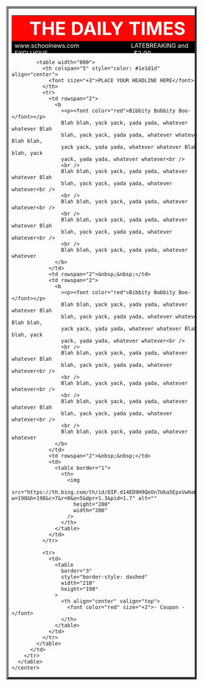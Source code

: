<!doctype html>
<html>
<head>
<meta charset="utf-8">
<title>newpaper</title>
</head>
<body>
<center>
<table border="5px solid">
<tr>
<td>
<table width="800" height="100">
<th
                align="center"
                bgcolor="#FD0606"
                colspan="3"
	style="color: white"
              >
                <font size="+6">THE DAILY TIMES</font>
              </th>
              <tr
                bgcolor="#000000"
                style="color: white"
                bordercolor="000000"
                colspan="3"
              >
                <td>
                  www.schoolnews.com&nbsp; &nbsp; &nbsp; &nbsp; &nbsp; &nbsp;
                  &nbsp; &nbsp; &nbsp; &nbsp; &nbsp; &nbsp; &nbsp; &nbsp; &nbsp;
                  &nbsp; LATEBREAKING and EXCLUSIVE&nbsp; &nbsp; &nbsp; &nbsp;
                  &nbsp; &nbsp; &nbsp; &nbsp; &nbsp; &nbsp; &nbsp; &nbsp; &nbsp;
                  &nbsp; &nbsp; &nbsp; &nbsp; &nbsp; &nbsp; &nbsp; &nbsp; &nbsp;
                  &nbsp; &nbsp; &nbsp; &nbsp; &nbsp;$2.00
                </td>
              </tr>
            </table>

            <table width="800">
              <th colspan="5" style="color: #1e1d1d" align="center">
                <font size="+3">PLACE YOUR HEADLINE HERE</font>
              </th>
              <tr>
                <td rowspan="2">
                  <b
                    ><p><font color="red">Bibbity Bobbity Boo-</font></p>
                    Blah blah, yack yack, yada yada, whatever whatever Blah
                    blah, yack yack, yada yada, whatever whatever Blah blah,
                    yack yack, yada yada, whatever whatever Blah blah, yack
                    yack, yada yada, whatever whatever<br />
                    <br />
                    Blah blah, yack yack, yada yada, whatever whatever Blah
                    blah, yack yack, yada yada, whatever whatever<br />
                    <br />
                    Blah blah, yack yack, yada yada, whatever whatever<br />
                    <br />
                    Blah blah, yack yack, yada yada, whatever whatever Blah
                    blah, yack yack, yada yada, whatever whatever<br />
                    <br />
                    Blah blah, yack yack, yada yada, whatever whatever
                  </b>
                </td>
                <td rowspan="2">&nbsp;&nbsp;</td>
                <td rowspan="2">
                  <b
                    ><p><font color="red">Bibbity Bobbity Boo-</font></p>
                    Blah blah, yack yack, yada yada, whatever whatever Blah
                    blah, yack yack, yada yada, whatever whatever Blah blah,
                    yack yack, yada yada, whatever whatever Blah blah, yack
                    yack, yada yada, whatever whatever<br />
                    <br />
                    Blah blah, yack yack, yada yada, whatever whatever Blah
                    blah, yack yack, yada yada, whatever whatever<br />
                    <br />
                    Blah blah, yack yack, yada yada, whatever whatever<br />
                    <br />
                    Blah blah, yack yack, yada yada, whatever whatever Blah
                    blah, yack yack, yada yada, whatever whatever<br />
                    <br />
                    Blah blah, yack yack, yada yada, whatever whatever
                  </b>
                </td>
                <td rowspan="2">&nbsp;&nbsp;</td>
                <td>
                  <table border="1">
                    <th>
                      <img
                        src="https://th.bing.com/th/id/OIP.d14ED9H9QeOn7Uka5EpxVwHaHa?w=198&h=198&c=7&r=0&o=5&dpr=1.3&pid=1.7" alt=""
                        height="200"
                        width="200"
                      />
                    </th>
                  </table>
                </td>
              </tr>

              <tr>
                <td>
                  <table
                    border="3"
                    style="border-style: dashed"
                    width="210"
                    height="190"
                  >
                    <th align="center" valign="top">
                      <font color="red" size="+2">- Coupon -</font>
                    </th>
                  </table>
                </td>
              </tr>
            </table>
          </td>
        </tr>
      </table>
    </center>
		 

</body>
</html>

